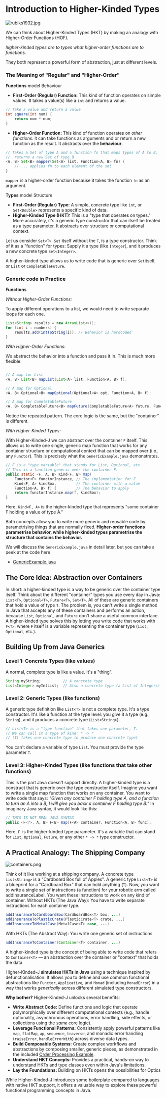 # Introduction to Higher-Kinded Types

![rubiks1932.jpg](../images/rubiks1932.jpg)

We can think about Higher-Kinded Types (HKT) by making an analogy with Higher-Order Functions (HOF).

_higher-kinded types are to types what higher-order functions are to functions._ 

They both represent a powerful form of abstraction, just at different levels.

### The Meaning of "Regular" and "Higher-Order"

**Functions** model Behaviour

- **First-Order (Regular) Function:** This kind of function operates on simple values. It takes a value(s) like a `int` and returns a value.

```java
// Take a value and return a value
int square(int num) {
    return num * num;
}    
```

- **Higher-Order Function:** This kind of function operates on _other functions_.  It can take functions as arguments and or return a new function as the result.  It abstracts over the **behaviour**.

```java
// Takes a Set of type A and a function fn that maps types of A to B,
//  returns a new Set of type B
<A, B> Set<B> mapper(Set<A> list, Function<A, B> fn) {
    // ... applies fn to each element of the set
}
```
`mapper` is a higher-order function because it takes the function `fn` as an argument.


**Types** model Structure

- **First-Order (Regular) Type:** A simple, concrete type like `int`, or `Set<Double>` represents a specific kind of data.
- **Higher-Kinded Type (HKT):** This is a "type that operates on types." More accurately, it's a generic type constructor that can itself be treated as a type parameter. It abstracts over structure or computational context.

Let us consider `Set<T>`. `Set` itself without the `T`, is a type constructor.  Think of it as a "function" for types: Supply it a type (like `Integer`), and it produces a new concrete type `Set<Integer>`.  

A higher-kinded type allows us to write code that is generic over `Set`itself, or `List` or `CompletableFuture`.


### Generic code in Practice

**Functions**

_Without Higher-Order Functions:_

To apply different operations to a list, we would need to write separate loops for each one.

```java
List<String> results = new ArrayList<>();
for (int i : numbers) {
    results.add(intToString(i)); // Behavior is hardcoded
}
```

_With Higher-Order Functions:_

We abstract the behavior into a function and pass it in. This is much more flexible.

```java

// A map for List
<A, B> List<B> mapList(List<A> list, Function<A, B> f);

// A map for Optional
<A, B> Optional<B> mapOptional(Optional<A> opt, Function<A, B> f);

// A map for CompletableFuture
<A, B> CompletableFuture<B> mapFuture(CompletableFuture<A> future, Function<A, B> f);

```
Notice the repeated pattern. The core logic is the same, but the "container" is different.


_With Higher-Kinded Types:_

With Higher-Kinded-J we can abstract over the container `F` itself. This allows us to write one single, generic map function that works for any container structure or computational context that can be mapped over (i.e., any `Functor`). This is precisely what the `GenericExample.java` demonstrates.

```java
// F is a "type variable" that stands for List, Optional, etc.
// This is a function generic over the container F.
public static <F, A, B> Kind<F, B> map(
    Functor<F> functorInstance, // The implementation for F
    Kind<F, A> kindBox,         // The container with a value
    Function<A, B> f) {         // The behavior to apply
    return functorInstance.map(f, kindBox);
}

```

Here, `Kind<F, A>` is the higher-kinded type that represents "some container F holding a value of type A."


Both concepts allow you to write more generic and reusable code by parametrising things that are normally fixed. **Higher-order functions parametrise behavior, while higher-kinded types parametrise the structure that contains the behavior.**

We will discuss the `GenericExample.java` in detail later, but you can take a peek at the code here

- [GenericExample.java](https://github.com/higher-kinded-j/higher-kinded-j/blob/main/hkj-examples/src/main/java/org/higherkindedj/example/basic/GenericExample.java)


## The Core Idea: Abstraction over Containers

In short: a higher-kinded type is a way to be generic over the container type itself.
Think about the different "container" types you use every day in Java: `List<T>`, `Optional<T>`, `Future<T>`, `Set<T>`. All of these are generic containers that hold a value of type `T`.
The problem is, you can't write a single method in Java that accepts any of these containers and performs an action, because `List`, `Optional`, and `Future` don't share a useful common interface. A higher-kinded type solves this by letting you write code that works with `F<T>`, where `F` itself is a variable representing the container type (`List`, `Optional`, etc.).

## Building Up from Java Generics

### Level 1: Concrete Types (like values)
A normal, complete type is like a value. It's a "thing".
```java
String myString;          // A concrete type
List<Integer> myIntList;  // Also a concrete type (a List of Integers)
```
### Level 2: Generic Types (like functions)
A generic type definition like `List<T>` is not a complete type. It's a type constructor. It's like a function at the type level: you give it a type (e.g., `String`), and it produces a concrete type (`List<String>`).
```java
// List<T> is a "type function" that takes one parameter, T.
// We can call it a type of kind: * -> *
// (It takes one concrete type to produce one concrete type)
```
You can't declare a variable of type `List`. You must provide the type parameter `T`.

### Level 3: Higher-Kinded Types (like functions that take other functions)
This is the part Java doesn't support directly. A higher-kinded type is a construct that is generic over the type constructor itself.
Imagine you want to write a single map function that works on any container. You want to write code that says: _"Given any container F holding type A, and a function to turn an A into a B, I will give you back a container F holding type B."_
In imaginary Java syntax, it would look like this:
```java
// THIS IS NOT REAL JAVA SYNTAX
public <F<?>, A, B> F<B> map(F<A> container, Function<A, B> func);
```
Here, `F `is the higher-kinded type parameter. It's a variable that can stand for `List`, `Optional`, `Future`, or any other `* -> *` type constructor.


## A Practical Analogy: The Shipping Company

![containers.png](../images/containers.png)

Think of it like working at a shipping company.
A concrete type `List<String>` is a "Cardboard Box full of Apples".
A generic type `List<T>` is a blueprint for a "Cardboard Box" that can hold anything (`T`).
Now, you want to write a single set of instructions (a function) for your robotic arm called addInsuranceLabel. You want these instructions to work on any kind of container.
Without HKTs (The Java Way): You have to write separate instructions for each container type.
```java
addInsuranceToCardboardBox(CardboardBox<T> box, ...)
addInsuranceToPlasticCrate(PlasticCrate<T> crate, ...)
addInsuranceToMetalCase(MetalCase<T> case, ...)
```

With HKTs (The Abstract Way): You write one generic set of instructions.
```java
addInsuranceToContainer(Container<T> container, ...)
```

A higher-kinded type is the concept of being able to write code that refers to `Container<T>` — an abstraction over the container or "context" that holds the data.


Higher-Kinded-J **simulates HKTs in Java** using a technique inspired by defunctionalisation. It allows you to define and use common functional abstractions like `Functor`, `Applicative`, and `Monad` (including `MonadError`) in a way that works *generically* across different simulated type constructors.

**Why bother?** Higher-Kinded-J unlocks several benefits:

* **Write Abstract Code:** Define functions and logic that operate polymorphically over different computational contexts (e.g., handle optionality, asynchronous operations, error handling, side effects, or collections using the *same* core logic).
* **Leverage Functional Patterns:** Consistently apply powerful patterns like `map`, `flatMap`, `ap`, `sequence`, `traverse`, and monadic error handling (`raiseError`, `handleErrorWith`) across diverse data types.
* **Build Composable Systems:** Create complex workflows and abstractions by composing smaller, generic pieces, as demonstrated in the included [Order Processing Example](order-walkthrough.md).
* **Understand HKT Concepts:** Provides a practical, hands-on way to understand HKTs and type classes even within Java's limitations.
* **Lay the Foundations:** Building on HKTs opens the possibilities for Optics

While Higher-Kinded-J introduces some boilerplate compared to languages with native HKT support, it offers a valuable way to explore these powerful functional programming concepts in Java.

